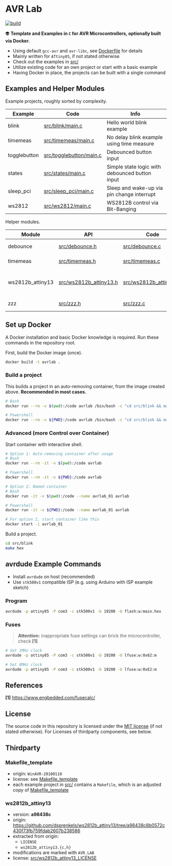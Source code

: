 # AVR Lab

[![build](https://github.com/duddel/avr-lab/actions/workflows/build.yml/badge.svg)](https://github.com/duddel/avr-lab/actions/workflows/build.yml)

:alien: **Template and Examples in `C` for AVR Microcontrollers, optionally built via Docker.**

-   Using default `gcc-avr` and `avr-libc`, see [Dockerfile](Dockerfile) for details
-   Mainly written for `ATtiny85`, if not stated otherwise
-   Check out the examples in [src/](src/)
-   Utilize existing code for an own project or start with a basic example
-   Having Docker in place, the projects can be built with a single command

## Examples and Helper Modules

Example projects, roughly sorted by complexity.

| Example      | Code                                               | Info                                           |
| ------------ | -------------------------------------------------- | ---------------------------------------------- |
| blink        | [src/blink/main.c](src/blink/main.c)               | Hello world blink example                      |
| timemeas     | [src/timemeas/main.c](src/timemeas/main.c)         | No delay blink example using time measure      |
| togglebutton | [src/togglebutton/main.c](src/togglebutton/main.c) | Debounced button input                         |
| states       | [src/states/main.c](src/states/main.c)             | Simple state logic with debounced button input |
| sleep_pci    | [src/sleep_pci/main.c](src/sleep_pci/main.c)       | Sleep and wake-up via pin change interrupt     |
| ws2812       | [src/ws2812/main.c](src/ws2812/main.c)             | WS2812B control via Bit-Banging                |

Helper modules.

| Module           | API                                              | Code                                             | Info                                                         |
| ---------------- | ------------------------------------------------ | ------------------------------------------------ | ------------------------------------------------------------ |
| debounce         | [src/debounce.h](src/debounce.h)                 | [src/debounce.c](src/debounce.c)                 | Button debouncer                                             |
| timemeas         | [src/timemeas.h](src/timemeas.h)                 | [src/timemeas.c](src/timemeas.c)                 | Time measurement                                             |
| ws2812b_attiny13 | [src/ws2812b_attiny13.h](src/ws2812b_attiny13.h) | [src/ws2812b_attiny13.c](src/ws2812b_attiny13.c) | WS2812B interface. 3rd party, see [below](#ws2812b_attiny13) |
| zzz              | [src/zzz.h](src/zzz.h)                           | [src/zzz.c](src/zzz.c)                           | Power down sleep mode                                        |

## Set up Docker

A Docker installation and basic Docker knowledge is required. Run these commands in the repository root.

First, build the Docker image (once).

```bash
docker build -t avrlab .
```

### Build a project

This builds a project in an auto-removing container, from the image created above. **Recommended in most cases.**

```bash
# Bash
docker run --rm -v $(pwd):/code avrlab /bin/bash -c "cd src/blink && make hex"

# Powershell
docker run --rm -v ${PWD}:/code avrlab /bin/bash -c "cd src/blink && make hex"
```

### Advanced (more Control over Container)

Start container with interactive shell.

```bash
# Option 1: Auto-removing container after usage
# Bash
docker run --rm -it -v $(pwd):/code avrlab

# Powershell
docker run --rm -it -v ${PWD}:/code avrlab

# Option 2: Named container
# Bash
docker run -it -v $(pwd):/code --name avrlab_01 avrlab

# Powershell
docker run -it -v ${PWD}:/code --name avrlab_01 avrlab

# For option 2, start container like this
docker start -i avrlab_01
```

Build a project.

```bash
cd src/blink
make hex
```

## avrdude Example Commands

-   Install `avrdude` on host (recommended)
-   Use `stk500v1` compatible ISP (e.g. using Arduino with ISP example sketch)

### Program

```bash
avrdude -p attiny85 -P com3 -c stk500v1 -b 19200 -U flash:w:main.hex
```

### Fuses

>   **Attention:** inappropriate fuse settings can brick the microcontroller, check **[1]**

```bash
# Set 1MHz clock
avrdude -p attiny85 -P com3 -c stk500v1 -b 19200 -U lfuse:w:0x62:m

# Set 8MHz clock
avrdude -p attiny85 -P com3 -c stk500v1 -b 19200 -U lfuse:w:0xE2:m
```

## References

**[1]** https://www.engbedded.com/fusecalc/

## License

The source code in this repository is licensed under the [MIT license](LICENSE.txt) (if not stated otherwise). For Licenses of thirdparty components, see below.
   
## Thirdparty

### Makefile_template

-   origin: `WinAVR-20100110`
-   license: see [Makefile_template](Makefile_template)
-   each example project in [src/](src/) contains a `Makefile`, which is an adjusted copy of [Makefile_template](Makefile_template)

### ws2812b_attiny13

-   version: **a98438c**
-   origin: https://github.com/dsprenkels/ws2812b_attiny13/tree/a98438c8b0572c430f73fb759fdab2607b238586
-   extracted from origin:
    -   `LICENSE`
    -   `ws2812b_attiny13.{c,h}`
-   modifications are marked with `AVR_LAB`
-   license: [src/ws2812b_attiny13_LICENSE](src/ws2812b_attiny13_LICENSE)
